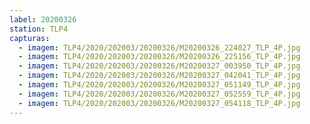 ```yaml
---
label: 20200326
station: TLP4
capturas:
  - imagem: TLP4/2020/202003/20200326/M20200326_224027_TLP_4P.jpg
  - imagem: TLP4/2020/202003/20200326/M20200326_225156_TLP_4P.jpg
  - imagem: TLP4/2020/202003/20200326/M20200327_003950_TLP_4P.jpg
  - imagem: TLP4/2020/202003/20200326/M20200327_042041_TLP_4P.jpg
  - imagem: TLP4/2020/202003/20200326/M20200327_051149_TLP_4P.jpg
  - imagem: TLP4/2020/202003/20200326/M20200327_052559_TLP_4P.jpg
  - imagem: TLP4/2020/202003/20200326/M20200327_054118_TLP_4P.jpg
---
```

